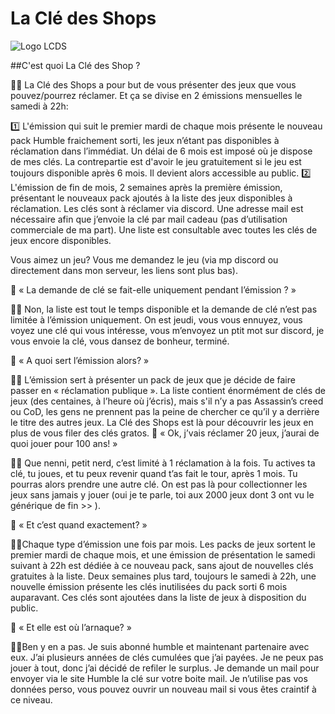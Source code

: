 La Clé des Shops
============

![Logo LCDS](https://shelter.moe/system/accounts/headers/109/840/972/378/027/638/original/15f3bc52e9803e1d.jpg)

##C'est quoi La Clé des Shop ?

👨‍🏫 La Clé des Shops a pour but de vous présenter des jeux que vous pouvez/pourrez réclamer. Et ça se divise en 2 émissions mensuelles le samedi à 22h:

   1️⃣ L'émission qui suit le premier mardi de chaque mois présente le nouveau pack Humble fraichement sorti, les jeux n’étant pas disponibles à réclamation dans l’immédiat. Un délai de 6 mois est imposé où je dispose de mes clés. La contrepartie est d'avoir le jeu gratuitement si le jeu est toujours disponible après 6 mois. Il devient alors accessible au public.
   2️⃣ L'émission de fin de mois, 2 semaines après la première émission, présentant le nouveaux pack ajoutés à la liste des jeux disponibles à réclamation. Les clés sont à réclamer via discord. Une adresse mail est nécessaire afin que j’envoie la clé par mail cadeau (pas d’utilisation commerciale de ma part). Une liste est consultable avec toutes les clés de jeux encore disponibles. 

Vous aimez un jeu? Vous me demandez le jeu (via mp discord ou directement dans mon serveur, les liens sont plus bas).

🤔 « La demande de clé se fait-elle uniquement pendant l’émission ? »

👨‍🏫 Non, la liste est tout le temps disponible et la demande de clé n’est pas limitée à l’émission uniquement. On est jeudi, vous vous ennuyez, vous voyez une clé qui vous intéresse, vous m’envoyez un ptit mot sur discord, je vous envoie la clé, vous dansez de bonheur, terminé.

🤔 « A quoi sert l’émission alors? »

👨‍🏫 L’émission sert à présenter un pack de jeux que je décide de faire passer en « réclamation publique ». La liste contient énormément de clés de jeux (des centaines, à l’heure où j’écris), mais s'il n’y a pas Assassin’s creed ou CoD, les gens ne prennent pas la peine de chercher ce qu’il y a derrière le titre des autres jeux. La Clé des Shops est là pour découvrir les jeux en plus de vous filer des clés gratos. 
🤔 « Ok, j’vais réclamer 20 jeux, j’aurai de quoi jouer pour 100 ans! »

👨‍🏫 Que nenni, petit nerd, c’est limité à 1 réclamation à la fois. Tu actives ta clé, tu joues, et tu peux revenir quand t’as fait le tour, après 1 mois. Tu pourras alors prendre une autre clé. On est pas là pour collectionner les jeux sans jamais y jouer (oui je te parle, toi aux 2000 jeux dont 3 ont vu le générique de fin >> ).

🤔 « Et c’est quand exactement? »

👨‍🏫Chaque type d’émission une fois par mois. Les packs de jeux sortent le premier mardi de chaque mois, et une émission de présentation le samedi suivant à 22h est dédiée à ce nouveau pack, sans ajout de nouvelles clés gratuites à la liste. Deux semaines plus tard, toujours le samedi à 22h, une nouvelle émission présente les clés inutilisées du pack sorti 6 mois auparavant. Ces clés sont ajoutées dans la liste de jeux à disposition du public.

🤔 « Et elle est où l’arnaque? »

👨‍🏫Ben y en a pas. Je suis abonné humble et maintenant partenaire avec eux. J’ai plusieurs années de clés cumulées que j’ai payées. Je ne peux pas jouer à tout, donc j’ai décidé de refiler le surplus. Je demande un mail pour envoyer via le site Humble la clé sur votre boite mail. Je n’utilise pas vos données perso, vous pouvez ouvrir un nouveau mail si vous êtes craintif à ce niveau.